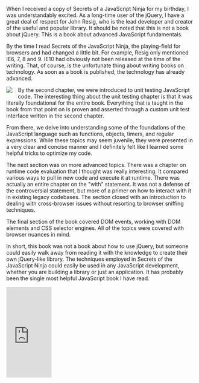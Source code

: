 When I received a copy of Secrets of a JavaScript Ninja for my birthday, I was understandably excited. As a long-time user of the jQuery, I have a great deal of respect for John Resig, who is the lead developer and creator of the useful and popular library. It should be noted that this is not a book about jQuery. This is a book about advanced JavaScript fundamentals.

<!-- more -->

By the time I read Secrets of the JavaScript Ninja, the playing-field for browsers and  had changed a little bit. For example, Resig only mentioned IE6, 7, 8 and 9. IE10 had obviously not been released at the time of the writing. That, of course, is the unfortunate thing about writing books on technology. As soon as a book is published, the technology has already advanced.

<img src="/images/blog/secretsofthejavascriptninja.jpg" style="float: left; margin-right: 15px; margin-bottom: 15px;" />

By the second chapter, we were introduced to unit testing JavaScript code. The interesting thing about the unit testing chapter is that it was literally foundational for the entire book. Everything that is taught in the book from that point on is proven and asserted through a custom unit test interface written in the second chapter.

From there, we delve into understanding some of the foundations of the JavaScript language such as functions, objects, timers, and regular expressions. While these topics may seem juvenile, they were presented in a very clear and concise manner and I definitely felt like I learned some helpful tricks to optimize my code.

The next section was on more advanced topics. There was a chapter on runtime code evaluation that I thought was really interesting. It compared various ways to pull in new code and execute it at runtime. There was actually an entire chapter on the "with" statement. It was not a defense of the controversial statement, but more of a primer on how to interact with it in existing legacy codebases. The section closed with an introduction to dealing with cross-browser issues without resorting to browser sniffing techniques.

The final section of the book covered DOM events, working with DOM elements and CSS selector engines. All of the topics were covered with browser nuances in mind.

In short, this book was not a book about how to use jQuery, but someone could easily walk away from reading it with the knowledge to create their own jQuery-like library. The techniques employed in Secrets of the JavaScript Ninja could easily be used in any JavaScript development, whether you are building a library or just an application. It has probably been the single most helpful JavaScript book I have read.

<iframe src="http://rcm-na.amazon-adsystem.com/e/cm?t=tysolloycade-20&o=1&p=8&l=as1&asins=193398869X&ref=qf_sp_asin_til&fc1=000000&IS2=1&lt1=_blank&m=amazon&lc1=111111&bc1=EFEEEE&bg1=EFEEEE&f=ifr" style="width:120px;height:240px;" scrolling="no" marginwidth="0" marginheight="0" frameborder="0"></iframe>
